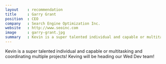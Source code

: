 ```yaml
---
layout    : recommendation
title     : Garry Grant 
position  : CEO
company   : Search Engine Optimization Inc.
website   : http://www.seoinc.com
image     : garry-grant.jpg
summary   : Kevin is a super talented individual and capable or multitasking and coordinating multiple projects! Keving will be heading our Wed Dev team!
---
```


Kevin is a super talented individual and capable or multitasking and coordinating multiple projects! Keving will be heading our Wed Dev team!